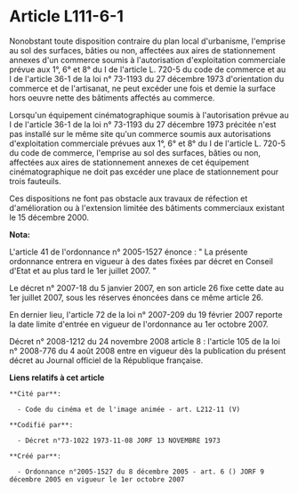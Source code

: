 # Article L111-6-1

Nonobstant toute disposition contraire du plan local d'urbanisme, l'emprise au sol des surfaces, bâties ou non, affectées aux
aires de stationnement annexes d'un commerce soumis à l'autorisation d'exploitation commerciale prévue aux 1°, 6° et 8° du I
de l'article L. 720-5 du code de commerce et au I de l'article 36-1 de la loi n° 73-1193 du 27 décembre 1973 d'orientation du
commerce et de l'artisanat, ne peut excéder une fois et demie la surface hors oeuvre nette des bâtiments affectés au
commerce.

Lorsqu'un équipement cinématographique soumis à l'autorisation prévue au I de l'article 36-1 de la loi n° 73-1193 du 27
décembre 1973 précitée n'est pas installé sur le même site qu'un commerce soumis aux autorisations d'exploitation commerciale
prévues aux 1°, 6° et 8° du I de l'article L. 720-5 du code de commerce, l'emprise au sol des surfaces, bâties ou non,
affectées aux aires de stationnement annexes de cet équipement cinématographique ne doit pas excéder une place de
stationnement pour trois fauteuils.

Ces dispositions ne font pas obstacle aux travaux de réfection et d'amélioration ou à l'extension limitée des bâtiments
commerciaux existant le 15 décembre 2000.

**Nota:**

L'article 41 de l'ordonnance n° 2005-1527 énonce : " La présente ordonnance entrera en vigueur à des dates fixées par décret
en Conseil d'Etat et au plus tard le 1er juillet 2007. " 

Le décret n° 2007-18 du 5 janvier 2007, en son article 26 fixe cette date au 1er juillet 2007, sous les réserves énoncées
dans ce même article 26. 

En dernier lieu, l'article 72 de la loi n° 2007-209 du 19 février 2007 reporte la date limite d'entrée en vigueur de
l'ordonnance au 1er octobre 2007.

Décret n° 2008-1212 du 24 novembre 2008 article 8 : l'article 105 de la loi n° 2008-776 du 4 août 2008 entre en vigueur dès
la publication du présent décret au Journal officiel de la République française.

**Liens relatifs à cet article**

	**Cité par**:

	  - Code du cinéma et de l'image animée - art. L212-11 (V)

	**Codifié par**:

	  - Décret n°73-1022 1973-11-08 JORF 13 NOVEMBRE 1973

	**Créé par**:

	  - Ordonnance n°2005-1527 du 8 décembre 2005 - art. 6 () JORF 9 décembre 2005 en vigueur le 1er octobre 2007
